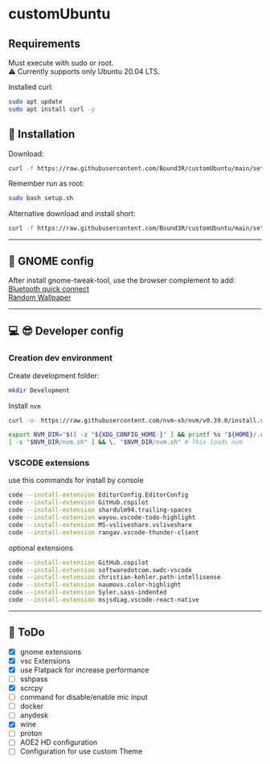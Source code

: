 # customUbuntu

## Requirements
Must execute with sudo or root.  
:warning: Currently supports only Ubuntu 20.04 LTS.

Installed curl:
```sh
sudo apt update
sudo apt install curl -y
```

## :rocket: Installation

Download:
```sh
curl -f https://raw.githubusercontent.com/Bound3R/customUbuntu/main/setup.sh -o setup.sh
```

Remember run as root:
```sh
sudo bash setup.sh
```

Alternative download and install short:
```sh
curl -f https://raw.githubusercontent.com/Bound3R/customUbuntu/main/setup.sh -o setup.sh && sudo bash setup.sh
```

---

## :art: GNOME config
After install gnome-tweak-tool, use the browser complement to add:  
[Bluetooth quick connect](https://extensions.gnome.org/extension/1401/bluetooth-quick-connect)  
[Random Wallpaper](https://extensions.gnome.org/extension/1040/random-wallpaper)  

---

## :computer: :sunglasses: Developer config

### Creation dev environment
Create development folder:
```sh
mkdir Development
```
Install `nvm`
```sh
curl -o- https://raw.githubusercontent.com/nvm-sh/nvm/v0.39.0/install.sh | bash
```
```sh
export NVM_DIR="$([ -z "${XDG_CONFIG_HOME-}" ] && printf %s "${HOME}/.nvm" || printf %s "${XDG_CONFIG_HOME}/nvm")"
[ -s "$NVM_DIR/nvm.sh" ] && \. "$NVM_DIR/nvm.sh" # This loads nvm
```

### VSCODE extensions
use this commands for install by console
```sh
code --install-extension EditorConfig.EditorConfig
code --install-extension GitHub.copilot
code --install-extension shardulm94.trailing-spaces
code --install-extension wayou.vscode-todo-highlight
code --install-extension MS-vsliveshare.vsliveshare
code --install-extension rangav.vscode-thunder-client
```

optional extensions
```sh
code --install-extension GitHub.copilot
code --install-extension softwaredotcom.swdc-vscode
code --install-extension christian-kohler.path-intellisense
code --install-extension naumovs.color-highlight
code --install-extension Syler.sass-indented
code --install-extension msjsdiag.vscode-react-native
```

---

## :memo: ToDo
- [x] gnome extensions
- [x] vsc Extensions
- [x] use Flatpack for increase performance
- [ ] sshpass
- [x] scrcpy
- [ ] command for disable/enable mic input
- [ ] docker
- [ ] anydesk
- [x] wine
- [ ] proton
- [ ] AOE2 HD configuration
- [ ] Configuration for use custom Theme
